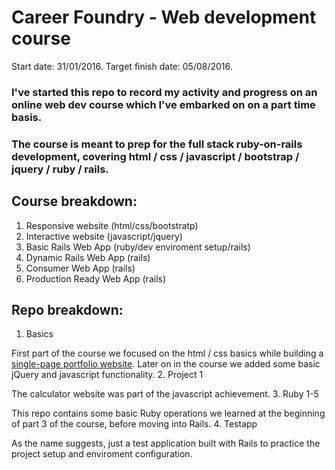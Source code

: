 # Career Foundry - Web development course
Start date: 31/01/2016.
Target finish date: 05/08/2016.

### I've started this repo to record my activity and progress on an online web dev course which I've embarked on on a part time basis. 

### The course is meant to prep for the full stack ruby-on-rails development, covering html / css / javascript / bootstrap / jquery / ruby / rails.
## Course breakdown:
1. Responsive website (html/css/bootstratp)
2. Interactive website (javascript/jquery)
3. Basic Rails Web App (ruby/dev enviroment setup/rails)
4. Dynamic Rails Web App (rails)
5. Consumer Web App (rails)
6. Production Ready Web App (rails)

## Repo breakdown:
1. Basics

  First part of the course we focused on the html / css basics while building a [single-page portfolio website](https://mariusz-borowiak.bitballoon.com/). 
  Later on in the course we added some basic jQuery and javascript functionality.
2. Project 1

  The calculator website was part of the javascript achievement.
3. Ruby 1-5

  This repo contains some basic Ruby operations we learned at the beginning of part 3 of the course, before moving into Rails.
4. Testapp

  As the name suggests, just a test application built with Rails to practice the project setup and enviroment configuration.
